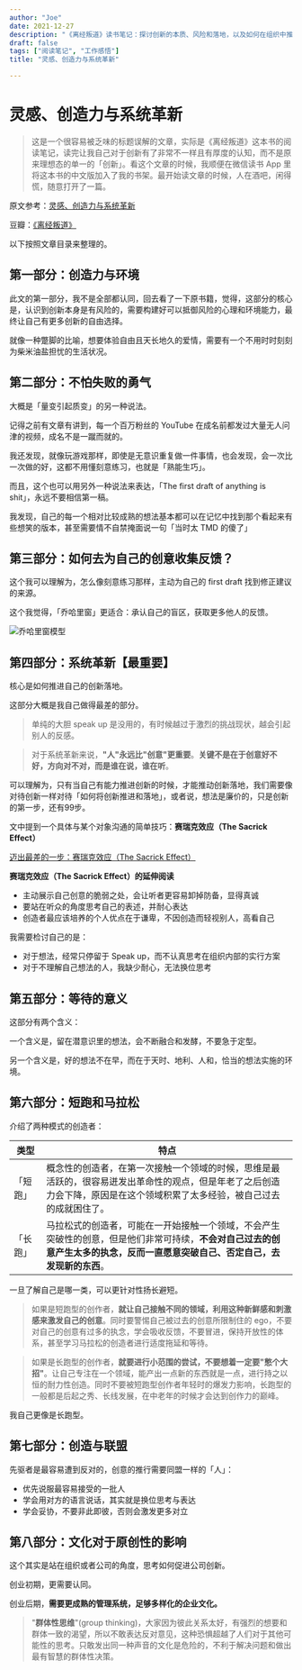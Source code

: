 ```yaml
---
author: "Joe"
date: 2021-12-27
description: "《离经叛道》读书笔记：探讨创新的本质、风险和落地，以及如何在组织中推进创新"
draft: false
tags: ["阅读笔记", "工作感悟"]
title: "灵感、创造力与系统革新"

---
```


# 灵感、创造力与系统革新

> 这是一个很容易被乏味的标题误解的文章，实际是《离经叛道》这本书的阅读笔记，读完让我自己对于创新有了非常不一样且有厚度的认知，而不是原来理想态的单一的「创新」。看这个文章的时候，我顺便在微信读书 App 里将这本书的中文版加入了我的书架。最开始读文章的时候，人在酒吧，闲得慌，随意打开了一篇。

原文参考：[灵感、创造力与系统革新](https://mp.weixin.qq.com/s/rwP4dToOzxX3OZI229p49g)

豆瓣：[《离经叛道》](https://book.douban.com/subject/26823208/)

以下按照文章目录来整理的。

## 第一部分：创造力与环境

此文的第一部分，我不是全部都认同，回去看了一下原书籍，觉得，这部分的核心是，认识到创新本身是有风险的，需要构建好可以抵御风险的心理和环境能力，最终让自己有更多创新的自由选择。

就像一种蹩脚的比喻，想要体验自由且天长地久的爱情，需要有一个不用时时刻刻为柴米油盐担忧的生活状况。

## 第二部分：不怕失败的勇气

大概是「量变引起质变」的另一种说法。

记得之前有文章有讲到，每一个百万粉丝的 YouTube 在成名前都发过大量无人问津的视频，成名不是一蹴而就的。

我还发现，就像玩游戏那样，即使是无意识重复做一件事情，也会发现，会一次比一次做的好，这都不用懂刻意练习，也就是「熟能生巧」。

而且，这个也可以用另外一种说法来表达，「The first draft of anything is shit」，永远不要相信第一稿。

我发现，自己的每一个相对比较成熟的想法基本都可以在记忆中找到那个看起来有些想笑的版本，甚至需要情不自禁掩面说一句「当时太 TMD 的傻了」

## 第三部分：如何去为自己的创意收集反馈？

这个我可以理解为，怎么像刻意练习那样，主动为自己的 first draft 找到修正建议的来源。

这个我觉得，「乔哈里窗」更适合：承认自己的盲区，获取更多他人的反馈。

![乔哈里窗模型](/images/posts/inspiration-creativity-and-system-innovation/johari-window.webp)

## 第四部分：系统革新【最重要】

核心是如何推进自己的创新落地。

这部分大概是我自己做得最差的部分。

> 单纯的大胆 speak up 是没用的，有时候越过于激烈的挑战现状，越会引起别人的反感。

> 对于系统革新来说，**"人"永远比"创意"更重要**。**关键不是在于创意好不好，方向对不对，而是谁在说，谁在听**。

可以理解为，只有当自己有能力推进创新的时候，才能推动创新落地，我们需要像对待创新一样对待「如何将创新推进和落地」，或者说，想法是廉价的，只是创新的第一步，还有99步。

文中提到一个具体与某个对象沟通的简单技巧：**赛瑞克效应（The Sacrick Effect）**

[迈出最差的一步：赛瑞克效应（The Sacrick Effect）](http://www.woshipm.com/chuangye/394931.html)

**赛瑞克效应（The Sacrick Effect）的延伸阅读**

- 主动展示自己创意的脆弱之处，会让听者更容易卸掉防备，显得真诚
- 要站在听众的角度思考自己的表述，并耐心表达
- 创造者最应该培养的个人优点在于谦卑，不因创造而轻视别人，高看自己

我需要检讨自己的是：

- 对于想法，经常只停留于 Speak up，而不认真思考在组织内部的实行方案
- 对于不理解自己想法的人，我缺少耐心，无法换位思考

## 第五部分：等待的意义

这部分有两个含义：

一个含义是，留在潜意识里的想法，会不断融合和发酵，不要急于定型。

另一个含义是，好的想法不在早，而在于天时、地利、人和，恰当的想法实施的环境。

## 第六部分：短跑和马拉松

介绍了两种模式的创造者：

| 类型 | 特点 |
| --- | --- |
| 「短跑」 | 概念性的创造者，在第一次接触一个领域的时候，思维是最活跃的，很容易迸发出革命性的观点，但是年老了之后创造力会下降，原因是在这个领域积累了太多经验，被自己过去的成就困住了。 |
| 「长跑」 | 马拉松式的创造者，可能在一开始接触一个领域，不会产生突破性的创意，但是他们非常可持续，**不会对自己过去的创意产生太多的执念，反而一直愿意突破自己、否定自己，去发现新的东西**。 |

一旦了解自己是哪一类，可以更针对性扬长避短。

> 如果是短跑型的创作者，**就让自己接触不同的领域，利用这种新鲜感和刺激感来激发自己的创意**。同时要警惕自己被过去的创意所限制住的 ego，不要对自己的创意有过多的执念，学会吸收反馈，不要冒进，保持开放性的体系，甚至学习马拉松的创造者进行适度拖延和等待。

> 如果是长跑型的创作者，**就要进行小范围的尝试，不要想着一定要"憋个大招"**。让自己专注在一个领域，能产出一点新的东西就是一点，进行持之以恒的耐力性创造。同时不要被短跑型创作者年轻时的爆发力影响，长跑型的一般都是后起之秀、长线发展，在中老年的时候才会达到创作力的巅峰。

我自己更像是长跑型。

## 第七部分：创造与联盟

先驱者是最容易遭到反对的，创意的推行需要同盟一样的「人」：

- 优先说服最容易接受的一批人
- 学会用对方的语言说话，其实就是换位思考与表达
- 学会妥协，不要非此即彼，否则会激发更多对立

## 第八部分：文化对于原创性的影响

这个其实是站在组织或者公司的角度，思考如何促进公司创新。

创业初期，更需要认同。

创业后期，**需要更成熟的管理系统，足够多样化的企业文化。**

> "**群体性思维**"(group thinking)，大家因为彼此关系太好，有强烈的想要和群体一致的渴望，所以不敢表达反对意见，这种恐惧超越了人们对于其他可能性的思考。只敢发出同一种声音的文化是危险的，不利于解决问题和做出最有智慧的群体性决策。 